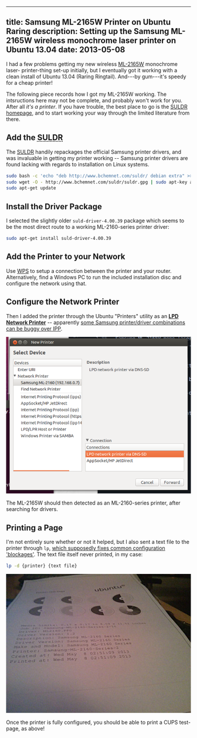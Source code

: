-----
title: Samsung ML-2165W Printer on Ubuntu Raring
description: Setting up the Samsung ML-2165W wireless monochrome laser printer on Ubuntu 13.04
date: 2013-05-08
-----

I had a few problems getting my new wireless [ML-2165W][] monochrome laser-
printer-thing set-up initially, but I eventually got it working with
a clean install of Ubuntu 13.04 (Raring Ringtail). And---by gum---it's
speedy for a cheap printer!

The following piece records how I got my ML-2165W working. The
intsructions here may not be complete, and probably won't work for you.
After all *it's a printer*. If you have trouble, the best place to go is
the [SULDR homepage](http://bchemnet.com/suldr/), and to start working
your way through the limited literature from there.


Add the <abbr title="Samsung Unified Linux Driver Repository">SULDR</abbr>
---------------------------------------------------------------------------

The [SULDR](http://bchemnet.com/suldr/) handily repackages the official
Samsung printer drivers, and was invaluable in getting my printer
working -- Samsung printer drivers are found lacking with regards to
installation on Linux systems.


```bash
sudo bash -c 'echo "deb http://www.bchemnet.com/suldr/ debian extra" >> /etc/apt/sources.list'
sudo wget -O - http://www.bchemnet.com/suldr/suldr.gpg | sudo apt-key add -
sudo apt-get update
```


Install the Driver Package
--------------------------

I selected the slightly older `suld-driver-4.00.39` package which seems
to be the most direct route to a working ML-2160-series printer driver:

```bash
sudo apt-get install suld-driver-4.00.39
```


Add the Printer to your Network
-------------------------------

Use [WPS](http://en.wikipedia.org/wiki/Wi-Fi_Protected_Setup) to setup a
connection between the printer and your router. Alternatively, find a
Windows PC to run the included installation disc and configure the
network using that.


Configure the Network Printer
-----------------------------

Then I added the printer through the Ubuntu "Printers" utility as an
**[LPD Network
Printer](http://en.wikipedia.org/wiki/Line_Printer_Daemon_protocol)** --
apparently [some Samsung printer/driver combinations can be buggy over
IPP](http://www.bchemnet.com/suldr/forum/index.php?topic=87.0#msg_361).

![Ensure you add the printer using the LPD protocol.](../images/screenshot-add-printer-over-lpd.png)

The ML-2165W should then detected as an ML-2160-series printer, after
searching for drivers.


Printing a Page
---------------


I'm not entirely sure whether or not it helped, but I also sent a text
file to the printer through `lp`, [which supposedly fixes common
configuration 'blockages'](http://bchemnet.com/suldr/printing.html#12).
The text file itself never printed, in my case:

```bash
lp -d {printer} {text file}
```

![Yay, it works! And yes it is past my bedtime.](../images/ml-2165-cups-test-page.jpg)

Once the printer is fully configured, you should be able to print a CUPS
test-page, as above!


<!-- links -->
[ML-2165W]: http://www.samsung.com/hk_en/consumer/computer-peripherals/printers-multifunction/monochrome-laser-printers/ML-2165/XSS
